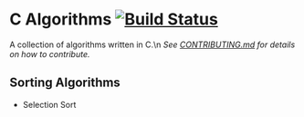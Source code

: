 # C Algorithms  [![Build Status](https://travis-ci.com/Code-Pickle/c-algos.svg?branch=master)](https://travis-ci.com/Code-Pickle/c-algos)
A collection of algorithms written in C.\n
*See [CONTRIBUTING.md](https://github.com/Code-Pickle/c-algos/CONTRIBUTING.md) for details on how to contribute.*

## Sorting Algorithms
- Selection Sort
